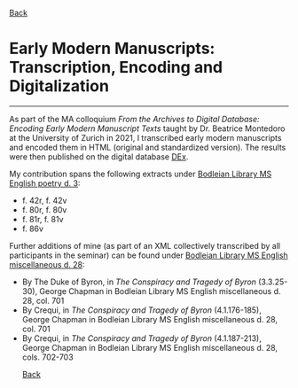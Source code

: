 [Back](https://ycvogt.github.io/my_portfolio/)

# Early Modern Manuscripts: Transcription, Encoding and Digitalization
---

As part of the MA colloquium _From the Archives to Digital Database: Encoding Early Modern Manuscript Texts_ taught by Dr. Beatrice Montedoro at the University of Zurich in 2021, I transcribed early modern manuscripts and encoded them in HTML (original and standardized version). The results were then published on the digital database [DEx](https://dex.digitalearlymodern.com/).

My contribution spans the following extracts under [Bodleian Library MS English poetry d. 3](https://daikatana.digitalearlymodern.com/manuscripts/?query=BodleianMSEngpoetd3.xml):
<ul>
 <li>f. 42r, f. 42v</li>
 <li>f. 80r, f. 80v</li>
 <li>f. 81r, f. 81v</li>
 <li>f. 86v</li>
</ul>

Further additions of mine (as part of an XML collectively transcribed by all participants in the seminar) can be found under [Bodleian Library MS English miscellaneous d. 28](https://daikatana.digitalearlymodern.com/manuscripts/?query=BodleianMSEngmiscd28.xml&spelling=normalized):
<ul>
 <li>By The Duke of Byron, in <i>The Conspiracy and Tragedy of Byron</i> (3.3.25-30), George Chapman in Bodleian Library MS English miscellaneous d. 28, col. 701</li>
<li>By Crequi, in <i>The Conspiracy and Tragedy of Byron</i> (4.1.176-185), George Chapman in Bodleian Library MS English miscellaneous d. 28, col. 701</li>
<li>By Crequi, in <i>The Conspiracy and Tragedy of Byron</i> (4.1.187-213), George Chapman in Bodleian Library MS English miscellaneous d. 28, cols. 702-703</li>


[Back](https://ycvogt.github.io/my_portfolio/)

